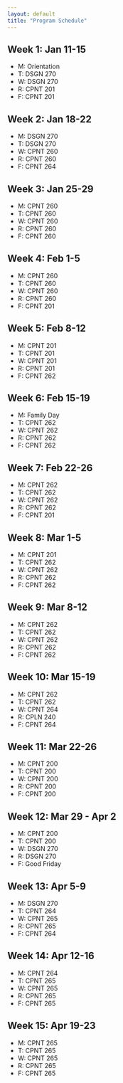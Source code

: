 ```yaml
---
layout: default
title: "Program Schedule"
---
```


## Week 1: Jan 11-15
- M: Orientation
- T: DSGN 270
- W: DSGN 270
- R: CPNT 201
- F: CPNT 201

## Week 2: Jan 18-22
- M: DSGN 270
- T: DSGN 270
- W: CPNT 260
- R: CPNT 260
- F: CPNT 264

## Week 3: Jan 25-29
- M: CPNT 260
- T: CPNT 260
- W: CPNT 260
- R: CPNT 260
- F: CPNT 260

## Week 4: Feb 1-5
- M: CPNT 260
- T: CPNT 260
- W: CPNT 260
- R: CPNT 260
- F: CPNT 201

## Week 5: Feb 8-12
- M: CPNT 201
- T: CPNT 201
- W: CPNT 201
- R: CPNT 201
- F: CPNT 262

## Week 6: Feb 15-19
- M: Family Day
- T: CPNT 262
- W: CPNT 262
- R: CPNT 262
- F: CPNT 262

## Week 7: Feb 22-26
- M: CPNT 262
- T: CPNT 262
- W: CPNT 262
- R: CPNT 262
- F: CPNT 201

## Week 8: Mar 1-5
- M: CPNT 201
- T: CPNT 262
- W: CPNT 262
- R: CPNT 262
- F: CPNT 262

## Week 9: Mar 8-12
- M: CPNT 262
- T: CPNT 262
- W: CPNT 262
- R: CPNT 262
- F: CPNT 262

## Week 10: Mar 15-19
- M: CPNT 262
- T: CPNT 262
- W: CPNT 264
- R: CPLN 240
- F: CPNT 264

## Week 11: Mar 22-26
- M: CPNT 200
- T: CPNT 200
- W: CPNT 200
- R: CPNT 200
- F: CPNT 200

## Week 12: Mar 29 - Apr 2
- M: CPNT 200
- T: CPNT 200
- W: DSGN 270
- R: DSGN 270
- F: Good Friday

## Week 13: Apr 5-9
- M: DSGN 270
- T: CPNT 264
- W: CPNT 265
- R: CPNT 265
- F: CPNT 264

## Week 14: Apr 12-16
- M: CPNT 264
- T: CPNT 265
- W: CPNT 265
- R: CPNT 265
- F: CPNT 265

## Week 15: Apr 19-23
- M: CPNT 265
- T: CPNT 265
- W: CPNT 265
- R: CPNT 265
- F: CPNT 265
